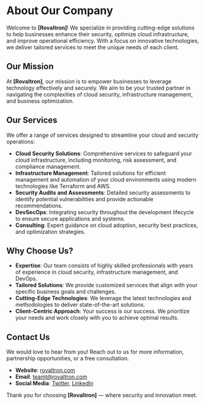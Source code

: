 # About Our Company

Welcome to **[Rovaltron]**! We specialize in providing cutting-edge solutions to help businesses enhance their security, optimize cloud infrastructure, and improve operational efficiency. With a focus on innovative technologies, we deliver tailored services to meet the unique needs of each client.

## Our Mission

At **[Rovaltron]**, our mission is to empower businesses to leverage technology effectively and securely. We aim to be your trusted partner in navigating the complexities of cloud security, infrastructure management, and business optimization.

## Our Services

We offer a range of services designed to streamline your cloud and security operations:

- **Cloud Security Solutions**: Comprehensive services to safeguard your cloud infrastructure, including monitoring, risk assessment, and compliance management.
- **Infrastructure Management**: Tailored solutions for efficient management and automation of your cloud environments using modern technologies like Terraform and AWS.
- **Security Audits and Assessments**: Detailed security assessments to identify potential vulnerabilities and provide actionable recommendations.
- **DevSecOps**: Integrating security throughout the development lifecycle to ensure secure applications and systems.
- **Consulting**: Expert guidance on cloud adoption, security best practices, and optimization strategies.

## Why Choose Us?

- **Expertise**: Our team consists of highly skilled professionals with years of experience in cloud security, infrastructure management, and DevOps.
- **Tailored Solutions**: We provide customized services that align with your specific business goals and challenges.
- **Cutting-Edge Technologies**: We leverage the latest technologies and methodologies to deliver state-of-the-art solutions.
- **Client-Centric Approach**: Your success is our success. We prioritize your needs and work closely with you to achieve optimal results.

## Contact Us

We would love to hear from you! Reach out to us for more information, partnership opportunities, or a free consultation.

- **Website**: [rovaltron.com](http://rovaltron.com)
- **Email**: [teamt@rovaltron.com](mailto:team@rovaltron.com)
- **Social Media**: [Twitter](https://twitter.com/rovaltron), [LinkedIn](https://linkedin.com/company/rovaltron)

Thank you for choosing **[Rovaltron]** — where security and innovation meet.

